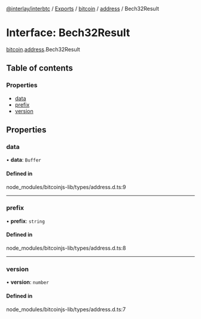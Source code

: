 [@interlay/interbtc](/README.md) / [Exports](/modules.md) / [bitcoin](/modules/bitcoin.md) / [address](/modules/bitcoin.address.md) / Bech32Result

# Interface: Bech32Result

[bitcoin](/modules/bitcoin.md).[address](/modules/bitcoin.address.md).Bech32Result

## Table of contents

### Properties

- [data](/interfaces/bitcoin.address.bech32result.md#data)
- [prefix](/interfaces/bitcoin.address.bech32result.md#prefix)
- [version](/interfaces/bitcoin.address.bech32result.md#version)

## Properties

### data

• **data**: `Buffer`

#### Defined in

node_modules/bitcoinjs-lib/types/address.d.ts:9

___

### prefix

• **prefix**: `string`

#### Defined in

node_modules/bitcoinjs-lib/types/address.d.ts:8

___

### version

• **version**: `number`

#### Defined in

node_modules/bitcoinjs-lib/types/address.d.ts:7
